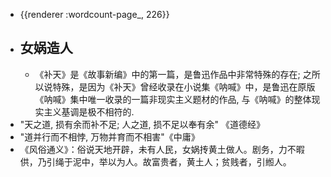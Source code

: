 - {{renderer :wordcount-page_, 226}}
- ##  女娲造人
	- 《补天》是《故事新编》中的第一篇，是鲁迅作品中非常特殊的存在; 之所以说特殊，是因为《补天》曾经收录在小说集《呐喊》中，是鲁迅在原版《呐喊》集中唯一收录的一篇非现实主义题材的作品, 与《呐喊》的整体现实主义基调是极不相符的.
- "天之道, 损有余而补不足; 人之道, 损不足以奉有余" 《道德经》
- "道并行而不相悖, 万物并育而不相害"《中庸》
- 《风俗通义》：俗说天地开辟，未有人民，女娲抟黄土做人。剧务，力不暇供，乃引绳于泥中，举以为人。故富贵者，黄土人；贫贱者，引縆人。